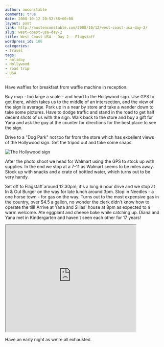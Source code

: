 ```yaml
---
author: awconstable
comments: true
date: 2008-10-12 20:52:58+00:00
layout: post
link: http://austenconstable.com/2008/10/12/west-coast-usa-day-2/
slug: west-coast-usa-day-2
title: West Coast USA - Day 2 - Flagstaff
wordpress_id: 106
categories:
- Travel
tags:
- holiday
- Hollywood
- road trip
- USA
---
```


Have waffles for breakfast from waffle machine in reception.

Buy map - too large a scale - and head to the Hollywood sign. Use GPS to get there, which takes us to the middle of an intersection, and the view of the sign is average. Park up in a near by store and take a wander down to take some pictures. Have to dodge traffic and stand in the road to get half decent shots of us with the sign. Walk back to the store and buy a gift for Yana and ask the guy at the counter for directions for the best place to see the sign.

Drive to a "Dog Park" not too far from the store which has excellent views of the Hollywood sign. Get the tripod out and take some snaps.

![The Hollywood sign](http://lh3.ggpht.com/_9ikV2I29FeI/SQ4iLzL17oI/AAAAAAAACQc/ow9QhfRygFQ/s800/IMG_3005.JPG)


After the photo shoot we head for Walmart using the GPS to stock up with supplies. In the end we stop at a 7-11 as Walmart seems to be miles away. Stock up with snacks and a crate of bottled water, which turns out to be very handy.

Set off to Flagstaff around 12.30pm, it's a long 6 hour drive and we stop at In & Out Burger on the way for late lunch around 3pm. Stop in Needles - a one horse town - for gas on the way. Turns out to the most expensive gas in the country, over $4.5 a gallon, no wonder the clerk didn't know how to operate the till! Arrive at Yana and Slilas' house at 8pm as expected to a warm welcome. Ate eggplant and cheese bake while catching up. Diana and Yana met in Kindergarten and haven't seen each other for 17 years!

<iframe src="https://maps.google.com/maps?f=d&saddr=7051+Sunset+Blvd.,+Hollywood,+CA+90028,+USA+(Comfort+Inn-Hollywood)&daddr=Needles,+AZ+to:Flagstaff,+AZ&hl=en&geocode=&mra=ls&sll=34.68747,-114.997265&sspn=4.56115,10.360107&ie=UTF8&s=AARTsJooRsUVpmvhfiknh6aKmwxZoiGWnw&ll=34.795762,-115.180664&spn=6.31366,9.338379&z=6&output=embed&w=425&h=350" width="425" height="350"></iframe>

Have an early night as we're all exhausted.
